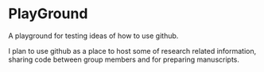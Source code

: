 PlayGround
==========

A playground for testing ideas of how to use github.

I plan to use github as a place to host some of research related information, sharing code between group members and for preparing manuscripts.
